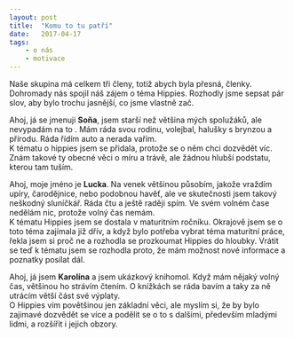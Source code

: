 ```yaml
---
layout: post
title:  "Komu to tu patří"
date:   2017-04-17
tags: 
    - o nás
    - motivace
---
```


Naše skupina má celkem tři členy, totiž abych byla přesná, členky. Dohromady nás spojil náš zájem o téma Hippies. Rozhodly jsme sepsat pár slov, aby bylo trochu jasnější, co jsme vlastně zač.

Ahoj, já se jmenuji **Soňa**, jsem starší než většina mých spolužáků, ale nevypadám na to . Mám ráda svou rodinu, volejbal, halušky s brynzou a přírodu. Ráda řídím auto a nerada vařím.  
K tématu o hippies jsem se přidala, protože se o něm chci dozvědět víc. Znám takové ty obecné věci o míru a trávě, ale žádnou hlubší podstatu, kterou tam tuším. 

Ahoj, moje jméno je **Lucka**. Na venek většinou působím, jakože vraždím upíry, čarodějnice, nebo podobnou havěť, ale ve skutečnosti jsem takový neškodný sluníčkář. Ráda čtu a ještě raději spím. Ve svém volném čase nedělám nic, protože volný čas nemám.  
K tématu Hippies jsem se dostala v maturitním ročníku. Okrajově jsem se o toto téma zajímala již dřív, a když bylo potřeba vybrat téma maturitní práce, řekla jsem si proč ne a rozhodla se prozkoumat Hippies do hloubky. Vrátit se teď k tématu jsem se rozhodla proto, že mám možnost nové informace a poznatky posílat dál.

Ahoj, já jsem **Karolína** a jsem ukázkový knihomol. Když mám nějaký volný čas, většinou ho strávím čtením. O knížkách se ráda bavím a taky za ně utrácím větší část své výplaty.  
O Hippies vím povětšinou jen základní věci, ale myslím si, že by bylo zajimavé dozvědět se více a podělit se o to s dalšími, především mladými lidmi, a rozšířit i jejich obzory.